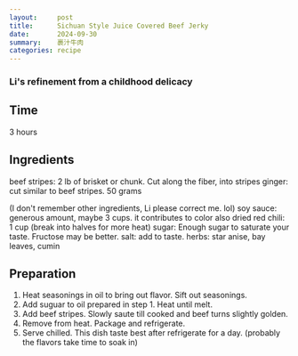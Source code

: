 ```yaml
---
layout:     post
title:      Sichuan Style Juice Covered Beef Jerky
date:       2024-09-30
summary:    裹汁牛肉
categories: recipe
---
```


### Li's refinement from a childhood delicacy

## Time ##
3 hours

## Ingredients ##
beef stripes: 2 lb of brisket or chunk. Cut along the fiber, into stripes
ginger: cut similar to beef stripes. 50 grams

(I don't remember other ingredients, Li please correct me. lol)
soy sauce: generous amount, maybe 3 cups. it contributes to color also
dried red chili: 1 cup (break into halves for more heat)
sugar: Enough sugar to saturate your taste. Fructose may be better.
salt: add to taste.
herbs: star anise, bay leaves, cumin

## Preparation ##
1. Heat seasonings in oil to bring out flavor. Sift out seasonings.
2. Add suguar to oil prepared in step 1. Heat until melt.
3. Add beef stripes. Slowly saute till cooked and beef turns slightly golden.
4. Remove from heat. Package and refrigerate.
5. Serve chilled. This dish taste best after refrigerate for a day. (probably the flavors take time to soak in)
